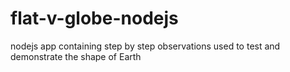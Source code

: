 # flat-v-globe-nodejs
 nodejs app containing step by step observations used to test and demonstrate the shape of Earth
